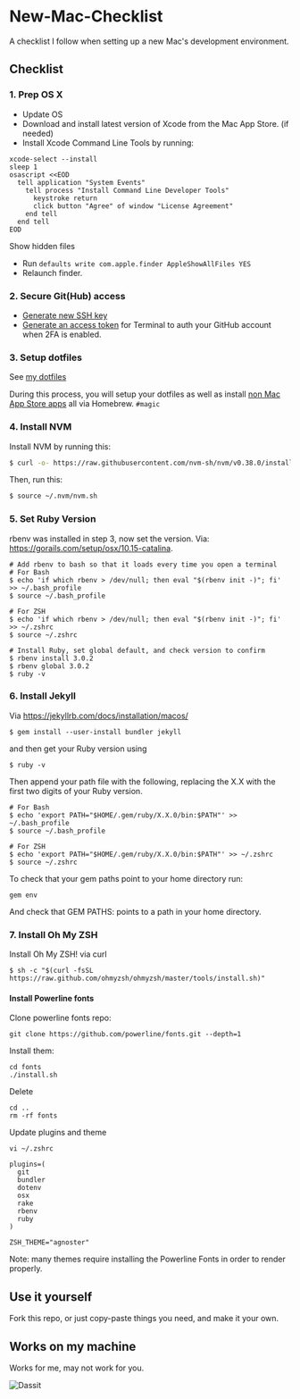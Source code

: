 # New-Mac-Checklist

A checklist I follow when setting up a new Mac's development environment.


## Checklist

### 1. Prep OS X  
- Update OS
- Download and install latest version of Xcode from the Mac App Store. (if needed)
- Install Xcode Command Line Tools by running:

```
xcode-select --install
sleep 1
osascript <<EOD
  tell application "System Events"
    tell process "Install Command Line Developer Tools"
      keystroke return
      click button "Agree" of window "License Agreement"
    end tell
  end tell
EOD
```

Show hidden files
- Run `defaults write com.apple.finder AppleShowAllFiles YES`
- Relaunch finder.



### 2. Secure Git(Hub) access  
- [Generate new SSH key](https://help.github.com/articles/generating-ssh-keys/)
- [Generate an access token](https://help.github.com/articles/creating-an-access-token-for-command-line-use/) for Terminal to auth your GitHub account when 2FA is enabled.



### 3. Setup dotfiles  
See [my dotfiles](https://github.com/ItsMeAra/dotfiles) 

During this process, you will setup your dotfiles as well as install [non Mac App Store apps](https://github.com/ItsMeAra/dotfiles/blob/master/brew-cask.txt) all via Homebrew. `#magic`

### 4. Install NVM  

Install NVM by running this:

```bash
$ curl -o- https://raw.githubusercontent.com/nvm-sh/nvm/v0.38.0/install.sh | bash
```

Then, run this:

```bash
$ source ~/.nvm/nvm.sh
```

### 5. Set Ruby Version  
rbenv was installed in step 3, now set the version. 
Via: <https://gorails.com/setup/osx/10.15-catalina>.  

```
# Add rbenv to bash so that it loads every time you open a terminal
# For Bash
$ echo 'if which rbenv > /dev/null; then eval "$(rbenv init -)"; fi' >> ~/.bash_profile
$ source ~/.bash_profile

# For ZSH
$ echo 'if which rbenv > /dev/null; then eval "$(rbenv init -)"; fi' >> ~/.zshrc
$ source ~/.zshrc

# Install Ruby, set global default, and check version to confirm
$ rbenv install 3.0.2
$ rbenv global 3.0.2
$ ruby -v
```



### 6. Install Jekyll  
Via <https://jekyllrb.com/docs/installation/macos/>

```
$ gem install --user-install bundler jekyll
```

and then get your Ruby version using

```
$ ruby -v
```
Then append your path file with the following, replacing the X.X with the first two digits of your Ruby version.

```
# For Bash
$ echo 'export PATH="$HOME/.gem/ruby/X.X.0/bin:$PATH"' >> ~/.bash_profile
$ source ~/.bash_profile

# For ZSH
$ echo 'export PATH="$HOME/.gem/ruby/X.X.0/bin:$PATH"' >> ~/.zshrc
$ source ~/.zshrc
```

To check that your gem paths point to your home directory run:

```
gem env
```

And check that GEM PATHS: points to a path in your home directory.


### 7. Install Oh My ZSH 

Install Oh My ZSH! via curl

```
$ sh -c "$(curl -fsSL https://raw.github.com/ohmyzsh/ohmyzsh/master/tools/install.sh)"
```

#### Install Powerline fonts

Clone powerline fonts repo:

```
git clone https://github.com/powerline/fonts.git --depth=1
```

Install them:

```
cd fonts
./install.sh
```

Delete

```
cd ..
rm -rf fonts
```

Update plugins and theme

```
vi ~/.zshrc
```
```
plugins=(
  git
  bundler
  dotenv
  osx
  rake
  rbenv
  ruby
)

ZSH_THEME="agnoster"
```
Note: many themes require installing the Powerline Fonts in order to render properly.


## Use it yourself
Fork this repo, or just copy-paste things you need, and make it your own.



## Works on my machine
Works for me, may not work for you.

![Dassit](http://az616578.vo.msecnd.net/files/2015/09/19/635782305346788765-336606072_2905279.jpg)

